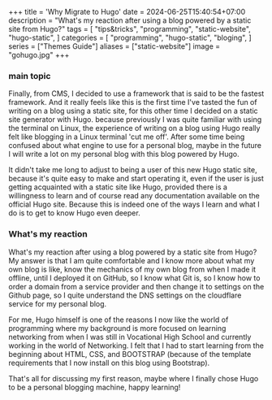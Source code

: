 +++
title = 'Why Migrate to Hugo'
date = 2024-06-25T15:40:54+07:00
description = "What's my reaction after using a blog powered by a static site from Hugo?"
tags = [
    "tips&tricks",
    "programming",
    "static-website",
    "hugo-static",
]
categories = [
    "programming",
    "hugo-static",
    "bloging",
]
series = ["Themes Guide"]
aliases = ["static-website"]
image = "gohugo.jpg"
+++

### main topic
Finally, from CMS, I decided to use a framework that is said to be the fastest framework. And it really feels like this is the first time I've tasted the fun of writing on a blog using a static site, for this other time I decided on a static site generator with Hugo.
because previously I was quite familiar with using the terminal on Linux, the experience of writing on a blog using Hugo really felt like blogging in a Linux terminal 'cut me off'. After some time being confused about what engine to use for a personal blog, maybe in the future I will write a lot on my personal blog with this blog powered by Hugo.
 
It didn't take me long to adjust to being a user of this new Hugo static site, because it's quite easy to make and start operating it, even if the user is just getting acquainted with a static site like Hugo, provided there is a willingness to learn and of course read any documentation available on the official Hugo site. Because this is indeed one of the ways I learn and what I do is to get to know Hugo even deeper.

### What's my reaction
What's my reaction after using a blog powered by a static site from Hugo?
My answer is that I am quite comfortable and I know more about what my own blog is like, know the mechanics of my own blog from when I made it offline, until I deployed it on GitHub, so I know what Git is, so I know how to order a domain from a service provider and then change it to settings on the Github page, so I quite understand the DNS settings on the cloudflare service for my personal blog.
 
For me, Hugo himself is one of the reasons I now like the world of programming where my background is more focused on learning networking from when I was still in Vocational High School and currently working in the world of Networking. I felt that I had to start learning from the beginning about HTML, CSS, and BOOTSTRAP (because of the template requirements that I now install on this blog using Bootstrap).
 
That's all for discussing my first reason, maybe where I finally chose Hugo to be a personal blogging machine, happy learning!